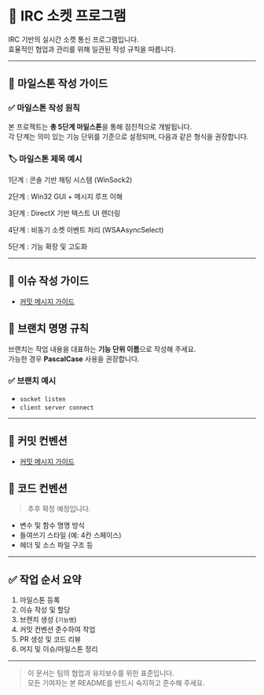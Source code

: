 # 📡 IRC 소켓 프로그램

IRC 기반의 실시간 소켓 통신 프로그램입니다.  
효율적인 협업과 관리를 위해 일관된 작성 규칙을 따릅니다.

---

## 📌 마일스톤 작성 가이드

### ✅ 마일스톤 작성 원칙
본 프로젝트는 **총 5단계 마일스톤**을 통해 점진적으로 개발됩니다.  
각 단계는 의미 있는 기능 단위를 기준으로 설정되며, 다음과 같은 형식을 권장합니다.

### 🏷️ 마일스톤 제목 예시

1단계 : 콘솔 기반 채팅 시스템 (WinSock2)

2단계 : Win32 GUI + 메시지 루프 이해

3단계 : DirectX 기반 텍스트 UI 렌더링

4단계 : 비동기 소켓 이벤트 처리 (WSAAsyncSelect)

5단계 : 기능 확장 및 고도화

---

## 📝 이슈 작성 가이드

- [커밋 메시지 가이드](./docs/ISSUE_CONVENTION.md)

## 🌿 브랜치 명명 규칙

브랜치는 작업 내용을 대표하는 **기능 단위 이름**으로 작성해 주세요.  
가능한 경우 **PascalCase** 사용을 권장합니다.

### ✅ 브랜치 예시

- `socket listen`
- `client server connect`

---

## 💬 커밋 컨벤션

- [커밋 메시지 가이드](./docs/COMMIT_CONVENTION.md)

## 🧹 코드 컨벤션

> 추후 확정 예정입니다.

- 변수 및 함수 명명 방식  
- 들여쓰기 스타일 (예: 4칸 스페이스)  
- 헤더 및 소스 파일 구조 등  

---

## ✅ 작업 순서 요약

1. 마일스톤 등록  
2. 이슈 작성 및 할당  
3. 브랜치 생성 (`기능명`)  
4. 커밋 컨벤션 준수하여 작업  
5. PR 생성 및 코드 리뷰  
6. 머지 및 이슈/마일스톤 정리

---

> 이 문서는 팀의 협업과 유지보수를 위한 표준입니다.  
> 모든 기여자는 본 README를 반드시 숙지하고 준수해 주세요.



